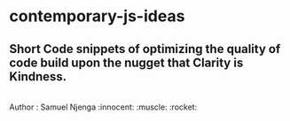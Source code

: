 # contemporary-js-ideas
## Short Code snippets of optimizing the quality of code build upon the nugget that **Clarity is Kindness.**
<br>
Author : Samuel Njenga :innocent: :muscle: :rocket:
